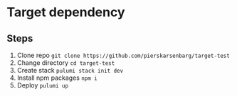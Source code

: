 # Target dependency

## Steps

1. Clone repo `git clone https://github.com/pierskarsenbarg/target-test`
1. Change directory `cd target-test`
1. Create stack `pulumi stack init dev`
1. Install npm packages `npm i`
1. Deploy `pulumi up`
